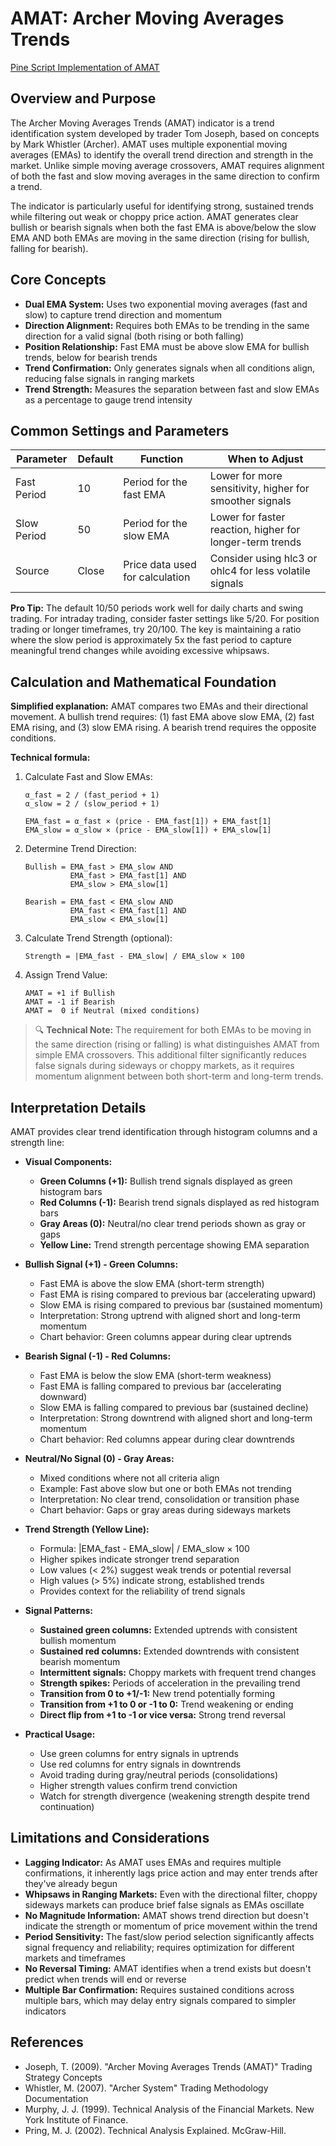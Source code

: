 # AMAT: Archer Moving Averages Trends

[Pine Script Implementation of AMAT](https://github.com/mihakralj/pinescript/blob/main/indicators/dynamics/amat.pine)

## Overview and Purpose

The Archer Moving Averages Trends (AMAT) indicator is a trend identification system developed by trader Tom Joseph, based on concepts by Mark Whistler (Archer). AMAT uses multiple exponential moving averages (EMAs) to identify the overall trend direction and strength in the market. Unlike simple moving average crossovers, AMAT requires alignment of both the fast and slow moving averages in the same direction to confirm a trend.

The indicator is particularly useful for identifying strong, sustained trends while filtering out weak or choppy price action. AMAT generates clear bullish or bearish signals when both the fast EMA is above/below the slow EMA AND both EMAs are moving in the same direction (rising for bullish, falling for bearish).

## Core Concepts

* **Dual EMA System:** Uses two exponential moving averages (fast and slow) to capture trend direction and momentum
* **Direction Alignment:** Requires both EMAs to be trending in the same direction for a valid signal (both rising or both falling)
* **Position Relationship:** Fast EMA must be above slow EMA for bullish trends, below for bearish trends
* **Trend Confirmation:** Only generates signals when all conditions align, reducing false signals in ranging markets
* **Trend Strength:** Measures the separation between fast and slow EMAs as a percentage to gauge trend intensity

## Common Settings and Parameters

| Parameter | Default | Function | When to Adjust |
|-----------|---------|----------|---------------|
| Fast Period | 10 | Period for the fast EMA | Lower for more sensitivity, higher for smoother signals |
| Slow Period | 50 | Period for the slow EMA | Lower for faster reaction, higher for longer-term trends |
| Source | Close | Price data used for calculation | Consider using hlc3 or ohlc4 for less volatile signals |

**Pro Tip:** The default 10/50 periods work well for daily charts and swing trading. For intraday trading, consider faster settings like 5/20. For position trading or longer timeframes, try 20/100. The key is maintaining a ratio where the slow period is approximately 5x the fast period to capture meaningful trend changes while avoiding excessive whipsaws.

## Calculation and Mathematical Foundation

**Simplified explanation:**
AMAT compares two EMAs and their directional movement. A bullish trend requires: (1) fast EMA above slow EMA, (2) fast EMA rising, and (3) slow EMA rising. A bearish trend requires the opposite conditions.

**Technical formula:**

1. Calculate Fast and Slow EMAs:
   ```
   α_fast = 2 / (fast_period + 1)
   α_slow = 2 / (slow_period + 1)
   
   EMA_fast = α_fast × (price - EMA_fast[1]) + EMA_fast[1]
   EMA_slow = α_slow × (price - EMA_slow[1]) + EMA_slow[1]
   ```

2. Determine Trend Direction:
   ```
   Bullish = EMA_fast > EMA_slow AND 
             EMA_fast > EMA_fast[1] AND 
             EMA_slow > EMA_slow[1]
   
   Bearish = EMA_fast < EMA_slow AND 
             EMA_fast < EMA_fast[1] AND 
             EMA_slow < EMA_slow[1]
   ```

3. Calculate Trend Strength (optional):
   ```
   Strength = |EMA_fast - EMA_slow| / EMA_slow × 100
   ```

4. Assign Trend Value:
   ```
   AMAT = +1 if Bullish
   AMAT = -1 if Bearish
   AMAT =  0 if Neutral (mixed conditions)
   ```

> 🔍 **Technical Note:** The requirement for both EMAs to be moving in the same direction (rising or falling) is what distinguishes AMAT from simple EMA crossovers. This additional filter significantly reduces false signals during sideways or choppy markets, as it requires momentum alignment between both short-term and long-term trends.

## Interpretation Details

AMAT provides clear trend identification through histogram columns and a strength line:

* **Visual Components:**
  - **Green Columns (+1):** Bullish trend signals displayed as green histogram bars
  - **Red Columns (-1):** Bearish trend signals displayed as red histogram bars
  - **Gray Areas (0):** Neutral/no clear trend periods shown as gray or gaps
  - **Yellow Line:** Trend strength percentage showing EMA separation

* **Bullish Signal (+1) - Green Columns:**
  - Fast EMA is above the slow EMA (short-term strength)
  - Fast EMA is rising compared to previous bar (accelerating upward)
  - Slow EMA is rising compared to previous bar (sustained momentum)
  - Interpretation: Strong uptrend with aligned short and long-term momentum
  - Chart behavior: Green columns appear during clear uptrends

* **Bearish Signal (-1) - Red Columns:**
  - Fast EMA is below the slow EMA (short-term weakness)
  - Fast EMA is falling compared to previous bar (accelerating downward)
  - Slow EMA is falling compared to previous bar (sustained decline)
  - Interpretation: Strong downtrend with aligned short and long-term momentum
  - Chart behavior: Red columns appear during clear downtrends

* **Neutral/No Signal (0) - Gray Areas:**
  - Mixed conditions where not all criteria align
  - Example: Fast above slow but one or both EMAs not trending
  - Interpretation: No clear trend, consolidation or transition phase
  - Chart behavior: Gaps or gray areas during sideways markets

* **Trend Strength (Yellow Line):**
  - Formula: |EMA_fast - EMA_slow| / EMA_slow × 100
  - Higher spikes indicate stronger trend separation
  - Low values (< 2%) suggest weak trends or potential reversal
  - High values (> 5%) indicate strong, established trends
  - Provides context for the reliability of trend signals

* **Signal Patterns:**
  - **Sustained green columns:** Extended uptrends with consistent bullish momentum
  - **Sustained red columns:** Extended downtrends with consistent bearish momentum
  - **Intermittent signals:** Choppy markets with frequent trend changes
  - **Strength spikes:** Periods of acceleration in the prevailing trend
  - **Transition from 0 to +1/-1:** New trend potentially forming
  - **Transition from +1 to 0 or -1 to 0:** Trend weakening or ending
  - **Direct flip from +1 to -1 or vice versa:** Strong trend reversal

* **Practical Usage:**
  - Use green columns for entry signals in uptrends
  - Use red columns for entry signals in downtrends
  - Avoid trading during gray/neutral periods (consolidations)
  - Higher strength values confirm trend conviction
  - Watch for strength divergence (weakening strength despite trend continuation)

## Limitations and Considerations

* **Lagging Indicator:** As AMAT uses EMAs and requires multiple confirmations, it inherently lags price action and may enter trends after they've already begun
* **Whipsaws in Ranging Markets:** Even with the directional filter, choppy sideways markets can produce brief false signals as EMAs oscillate
* **No Magnitude Information:** AMAT shows trend direction but doesn't indicate the strength or momentum of price movement within the trend
* **Period Sensitivity:** The fast/slow period selection significantly affects signal frequency and reliability; requires optimization for different markets and timeframes
* **No Reversal Timing:** AMAT identifies when a trend exists but doesn't predict when trends will end or reverse
* **Multiple Bar Confirmation:** Requires sustained conditions across multiple bars, which may delay entry signals compared to simpler indicators

## References

* Joseph, T. (2009). "Archer Moving Averages Trends (AMAT)" Trading Strategy Concepts
* Whistler, M. (2007). "Archer System" Trading Methodology Documentation
* Murphy, J. J. (1999). Technical Analysis of the Financial Markets. New York Institute of Finance.
* Pring, M. J. (2002). Technical Analysis Explained. McGraw-Hill.
